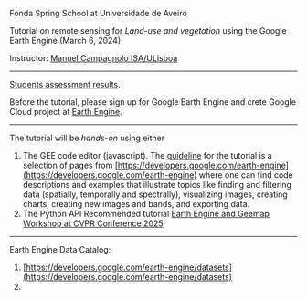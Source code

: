 Fonda Spring School at Universidade de Aveiro 

Tutorial on remote sensing for *Land-use and vegetation* using the Google Earth Engine (March 6, 2024)

Instructor: [Manuel Campagnolo ISA/ULisboa](https://www.cienciavitae.pt//en/7F18-3B3C-06BB)

---

[Students assessment results](Student_Assessment_Quiz.pdf).

Before the tutorial, please sign up for Google Earth Engine and crete Google Cloud project at [Earth Engine](https://console.cloud.google.com/earth-engine/welcome ).

---

The tutorial will be *hands-on* using either 
1. The GEE code editor (javascript). The [guideline](tutorial_v1.pdf) for the tutorial is a selection of pages from [https://developers.google.com/earth-engine](https://developers.google.com/earth-engine) where one can find code descriptions and examples that illustrate topics like finding and filtering data (spatially, temporally and spectrally), visualizing images, creating charts, creating new images and bands, and exporting data.
2.  The Python API
  Recommended tutorial [Earth Engine and Geemap Workshop at CVPR Conference 2025](https://www.youtube.com/watch?v=Us6MaBsL4cg)

---

Earth Engine Data Catalog:
1. [https://developers.google.com/earth-engine/datasets](https://developers.google.com/earth-engine/datasets)
2. 
